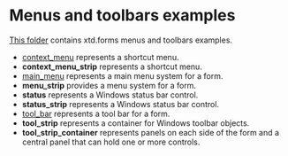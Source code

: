 # Menus and toolbars examples

[This folder](.) contains xtd.forms menus and toolbars examples.

* [context_menu](context_menu/README.md) represents a shortcut menu.
* **context_menu_strip** represents a shortcut menu.
* [main_menu](main_menu/README.md) represents a main menu system for a form.
* **menu_strip** provides a menu system for a form.
* **status** represents a Windows status bar control.
* **status_strip** represents a Windows status bar control.
* [tool_bar](tool_bar/README.md) represents a tool bar for a form.
* **tool_strip** represents a container for Windows toolbar objects.
* **tool_strip_container** represents panels on each side of the form and a central panel that can hold one or more controls.

